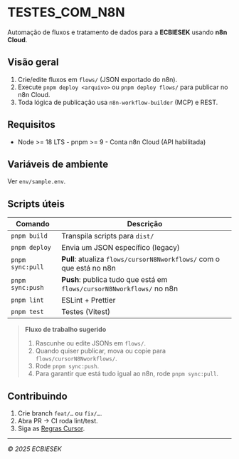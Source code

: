 # TESTES_COM_N8N
Automação de fluxos e tratamento de dados para a **ECBIESEK** usando **n8n Cloud**.

## Visão geral
1. Crie/edite fluxos em `flows/` (JSON exportado do n8n).
2. Execute `pnpm deploy <arquivo>` ou `pnpm deploy flows/` para publicar no n8n Cloud.
3. Toda lógica de publicação usa `n8n-workflow-builder` (MCP) e REST.

## Requisitos
- Node >= 18 LTS - pnpm >= 9 - Conta n8n Cloud (API habilitada)

## Variáveis de ambiente
Ver `env/sample.env`.

## Scripts úteis
| Comando           | Descrição                              |
|-------------------|----------------------------------------|
| `pnpm build`      | Transpila scripts para `dist/`         |
| `pnpm deploy`     | Envia um JSON específico (legacy)          |
| `pnpm sync:pull`  | **Pull**: atualiza `flows/cursorN8Nworkflows/` com o que está no n8n |
| `pnpm sync:push`  | **Push**: publica tudo que está em `flows/cursorN8Nworkflows/` no n8n |
| `pnpm lint`       | ESLint + Prettier                      |
| `pnpm test`       | Testes (Vitest)                        |

> **Fluxo de trabalho sugerido**  
> 1. Rascunhe ou edite JSONs em `flows/`.  
> 2. Quando quiser publicar, mova ou copie para `flows/cursorN8Nworkflows/`.  
> 3. Rode `pnpm sync:push`.  
> 4. Para garantir que está tudo igual ao n8n, rode `pnpm sync:pull`.

## Contribuindo
1. Crie branch `feat/…` ou `fix/…`.<br>
2. Abra PR → CI roda lint/test.<br>
3. Siga as [Regras Cursor](context/rules.mdc).

---
_© 2025 ECBIESEK_ 